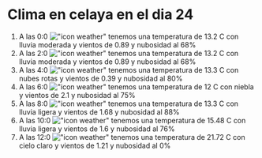 # Clima en celaya en el dia 24

1. A las 0:0 !["icon weather"](http://openweathermap.org/img/w/10n.png) tenemos una temperatura de 13.2 C con lluvia moderada y  vientos de 0.89 y nubosidad al 68%
1. A las 2:0 !["icon weather"](http://openweathermap.org/img/w/10n.png) tenemos una temperatura de 13.2 C con lluvia moderada y  vientos de 0.89 y nubosidad al 68%
1. A las 4:0 !["icon weather"](http://openweathermap.org/img/w/04n.png) tenemos una temperatura de 13.3 C con nubes rotas y  vientos de 0.39 y nubosidad al 80%
1. A las 6:0 !["icon weather"](http://openweathermap.org/img/w/50n.png) tenemos una temperatura de 12 C con niebla y  vientos de 2.1 y nubosidad al 75%
1. A las 8:0 !["icon weather"](http://openweathermap.org/img/w/10d.png) tenemos una temperatura de 13.3 C con lluvia ligera y  vientos de 1.68 y nubosidad al 88%
1. A las 10:0 !["icon weather"](http://openweathermap.org/img/w/10d.png) tenemos una temperatura de 15.48 C con lluvia ligera y  vientos de 1.6 y nubosidad al 76%
1. A las 12:0 !["icon weather"](http://openweathermap.org/img/w/01d.png) tenemos una temperatura de 21.72 C con cielo claro y  vientos de 1.21 y nubosidad al 0%
